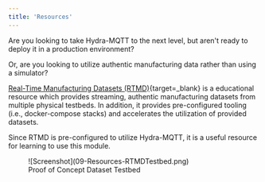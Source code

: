 ```yaml
---
title: 'Resources'
---
```


Are you looking to take Hydra-MQTT to the next level, but aren't ready to deploy it in a production environment?

Or, are you looking to utilize authentic manufacturing data rather than using a simulator?

[Real-Time Manufacturing Datasets (RTMD)](https://github.com/m-r-mccormick/Real-Time-Manufacturing-Datasets){target=_blank}
is a educational resource which provides streaming, authentic manufacturing datasets from multiple physical testbeds.
In addition, it provides pre-configured tooling (i.e., docker-compose stacks) and accelerates the utilization of 
provided datasets.

Since RTMD is pre-configured to utilize Hydra-MQTT, it is a useful resource for learning to use this module.

<figure markdown="span">
  ![Screenshot](09-Resources-RTMDTestbed.png)
  <figcaption>Proof of Concept Dataset Testbed</figcaption>
</figure>
